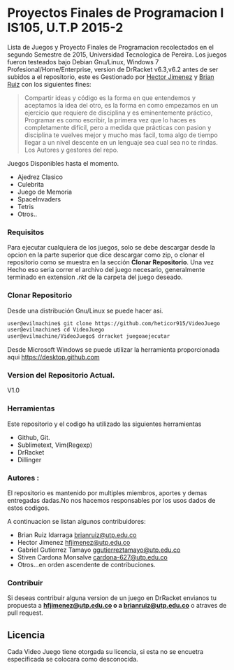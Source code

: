# Proyectos Finales de Programacion I IS105, U.T.P 2015-2
Lista de Juegos y Proyecto Finales de Programacion recolectados en el segundo Semestre de 2015, Universidad Tecnologica de Pereira. Los juegos fueron testeados bajo Debian Gnu/Linux, Windows 7 Profesional/Home/Enterprise, version de DrRacket v6.3,v6.2 antes de ser subidos a el repositorio, este es Gestionado por  [Hector Jimenez] y [Brian Ruiz] con  los siguientes fines:

> Compartir ideas  y código es la forma en que entendemos y aceptamos la 
> idea del otro, es la forma en como empezamos en un ejercicio que requiere de disciplina y es eminentemente práctico, Programar es como escribir, la primera vez que lo haces es completamente difícil, pero a medida que prácticas con pasion y disciplina te vuelves mejor y mucho mas facil,  toma algo de tiempo llegar a un nivel descente en un lenguaje sea cual sea no te rindas.
>Los  Autores y gestores del repo.

Juegos Disponibles hasta el momento.
  - Ajedrez Clasico
  - Culebrita
  - Juego de Memoria
  - SpaceInvaders
  - Tetris
  - Otros..

### Requisitos
Para ejecutar cualquiera de los juegos, solo se debe descargar desde la opcion en la parte superior que dice descargar como zip, o clonar el repositorio como se muestra en la sección **Clonar Repositorio**. Una vez Hecho eso seria  correr el archivo del juego necesario, generalmente terminado en extension *.rkt* de la carpeta del juego deseado.

### Clonar Repositorio
Desde una distribución  Gnu/Linux se puede hacer asi.
```sh
user@evilmachine$ git clone https://github.com/heticor915/VideoJuego
user@evilmachine$ cd VideoJuego
user@evilmachine/VideoJuego$ drracket juegoaejecutar
```
Desde Microsoft Windows se puede utilizar la herramienta proporcionada aqui https://desktop.github.com

### Version del Repositorio Actual.
V1.0

### Herramientas 
Este repositorio y el codigo ha utilizado las siguientes herramientas
* Github, Git.
* Sublimetext, Vim(Regexp)
* DrRacket
* Dillinger


### Autores :
El repositorio es mantenido por multiples miembros, aportes y demas entregadas dadas.No nos hacemos responsables por los usos dados de estos codigos.

A continuacion se listan algunos contribuidores:

* Brian Ruiz Idarraga <brianruiz@utp.edu.co>
* Hector Jimenez      <hfjimenez@utp.edu.co>
* Gabriel Gutierrez Tamayo <ggutierreztamayo@utp.edu.co>
* Stiven Cardona Monsalve <cardona-627@utp.edu.co>
* Otros...en orden ascendente de contribuciones.

### Contribuir

Si deseas contribuir alguna version de un juego en DrRacket envianos tu propuesta a **hfjimenez@utp.edu.co o a brianruiz@utp.edu.co** o atraves de pull request.

Licencia
----
Cada Video Juego tiene otorgada su licencia, si esta no se encuetra
especificada se colocara como desconocida.


[//]: # (These are reference links used in the body of this note and get stripped out when the markdown processor does its job. There is no need to format nicely because it shouldn't be seen. Thanks SO - http://stackoverflow.com/questions/4823468/store-comments-in-markdown-syntax)


   [dill]: <https://github.com/joemccann/dillinger>
   [git-repo-url]: <https://github.com/joemccann/dillinger.git>
   [Hector Jimenez]: <https://github.com/heticor915>
   [Brian Ruiz]: <https://github.com/brianruiz>